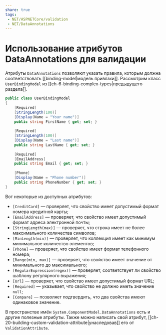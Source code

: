 ```yaml
---
share: true
tags:
 - NET/ASPNETCore/validation
 - NET/DataAnnotations
---
```

# Использование атрибутов DataAnnotations для валидации
Атрибуты `DataAnnotations` позволяют указать правила, которым должна соответствовать [[binding-model|модель привязки]].
Рассмотрим класс `UserBindingModel` из [[ch-6-binding-complex-types|предыдущего раздела]].
```csharp
public class UserBindingModel
{
	[Required]
	[StringLength(100)]
	[Display(Name = "Your name")]
	public string FirstName { get; set; }
	
	[Required]
	[StringLength(100)]
	[Display(Name = "Last name")]
	public string LastName { get; set; }
	
	[Required]
	[EmailAddress]
	public string Email { get; set; }
	
	[Phone]
	[Display(Name = "Phone number")]
	public string PhoneNumber { get; set; }
}
```
Вот некоторые из доступных атрибутов:
- `[CreditCard]` — проверяет, что свойство имеет допустимый формат номера кредитной карты;
- `[EmailAddress]` — проверяет, что свойство имеет допустимый формат адреса электронной почты;
- `[StringLength(max)]` — проверяет, что строка имеет не более максимального количества символов;
- `[MinLength(min)]` — проверяет, что коллекция имеет как минимум минимальное количество элементов;
- `[Phone]` — проверяет, что свойство имеет формат телефонного номера;
- `[Range(min, max)]` — проверяет, что свойство имеет значение от минимального до максимального;
- `[RegularExpression(regex)]` — проверяет, соответствует ли свойство шаблону регулярного выражения;
- `[Url]` — проверяет, что свойство имеет допустимый формат URL;
- `[Required]` — указывает, что свойство не должно иметь значение `null`;
- `[Compare]` — позволяет подтвердить, что два свойства имеют одинаковое значение.

В пространстве имён `System.ComponentModel.DataAnnotations` есть и другие полезные атрибуты. Также можно написать свой атрибут, [[ch-20-building-custom-validation-attribute|унаследовав]] его от `ValidationAttribute`.
